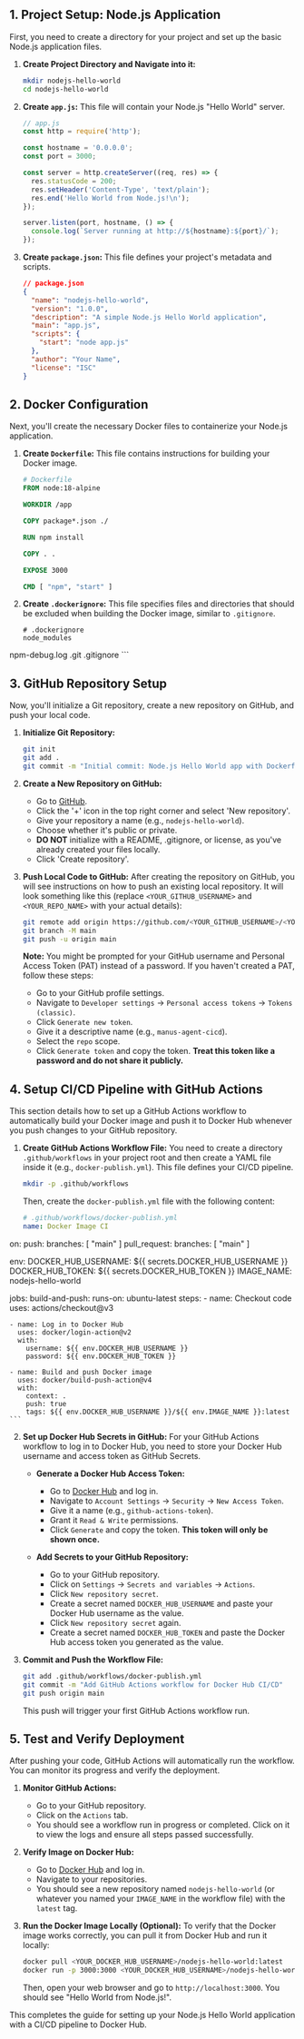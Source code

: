 ## 1. Project Setup: Node.js Application

First, you need to create a directory for your project and set up the basic Node.js application files.

1.  **Create Project Directory and Navigate into it:**

    ```bash
    mkdir nodejs-hello-world
    cd nodejs-hello-world
    ```

2.  **Create `app.js`:** This file will contain your Node.js "Hello World" server.

    ```javascript
    // app.js
    const http = require('http');

    const hostname = '0.0.0.0';
    const port = 3000;

    const server = http.createServer((req, res) => {
      res.statusCode = 200;
      res.setHeader('Content-Type', 'text/plain');
      res.end('Hello World from Node.js!\n');
    });

    server.listen(port, hostname, () => {
      console.log(`Server running at http://${hostname}:${port}/`);
    });
    ```

3.  **Create `package.json`:** This file defines your project's metadata and scripts.

    ```json
    // package.json
    {
      "name": "nodejs-hello-world",
      "version": "1.0.0",
      "description": "A simple Node.js Hello World application",
      "main": "app.js",
      "scripts": {
        "start": "node app.js"
      },
      "author": "Your Name",
      "license": "ISC"
    }
    ```

## 2. Docker Configuration

Next, you'll create the necessary Docker files to containerize your Node.js application.

1.  **Create `Dockerfile`:** This file contains instructions for building your Docker image.

    ```dockerfile
    # Dockerfile
    FROM node:18-alpine

    WORKDIR /app

    COPY package*.json ./

    RUN npm install

    COPY . .

    EXPOSE 3000

    CMD [ "npm", "start" ]
    ```

2.  **Create `.dockerignore`:** This file specifies files and directories that should be excluded when building the Docker image, similar to `.gitignore`.

    ```
    # .dockerignore
    node_modules
npm-debug.log
.git
.gitignore
    ```

## 3. GitHub Repository Setup

Now, you'll initialize a Git repository, create a new repository on GitHub, and push your local code.

1.  **Initialize Git Repository:**

    ```bash
    git init
    git add .
    git commit -m "Initial commit: Node.js Hello World app with Dockerfile"
    ```

2.  **Create a New Repository on GitHub:**
    *   Go to [GitHub](https://github.com/).
    *   Click the '+' icon in the top right corner and select 'New repository'.
    *   Give your repository a name (e.g., `nodejs-hello-world`).
    *   Choose whether it's public or private.
    *   **DO NOT** initialize with a README, .gitignore, or license, as you've already created your files locally.
    *   Click 'Create repository'.

3.  **Push Local Code to GitHub:**
    After creating the repository on GitHub, you will see instructions on how to push an existing local repository. It will look something like this (replace `<YOUR_GITHUB_USERNAME>` and `<YOUR_REPO_NAME>` with your actual details):

    ```bash
    git remote add origin https://github.com/<YOUR_GITHUB_USERNAME>/<YOUR_REPO_NAME>.git
    git branch -M main
    git push -u origin main
    ```

    **Note:** You might be prompted for your GitHub username and Personal Access Token (PAT) instead of a password. If you haven't created a PAT, follow these steps:
    *   Go to your GitHub profile settings.
    *   Navigate to `Developer settings` -> `Personal access tokens` -> `Tokens (classic)`.
    *   Click `Generate new token`.
    *   Give it a descriptive name (e.g., `manus-agent-cicd`).
    *   Select the `repo` scope.
    *   Click `Generate token` and copy the token. **Treat this token like a password and do not share it publicly.**

## 4. Setup CI/CD Pipeline with GitHub Actions

This section details how to set up a GitHub Actions workflow to automatically build your Docker image and push it to Docker Hub whenever you push changes to your GitHub repository.

1.  **Create GitHub Actions Workflow File:**
    You need to create a directory `.github/workflows` in your project root and then create a YAML file inside it (e.g., `docker-publish.yml`). This file defines your CI/CD pipeline.

    ```bash
    mkdir -p .github/workflows
    ```

    Then, create the `docker-publish.yml` file with the following content:

    ```yaml
    # .github/workflows/docker-publish.yml
    name: Docker Image CI

on:
  push:
    branches: [ "main" ]
  pull_request:
    branches: [ "main" ]

env:
  DOCKER_HUB_USERNAME: ${{ secrets.DOCKER_HUB_USERNAME }}
  DOCKER_HUB_TOKEN: ${{ secrets.DOCKER_HUB_TOKEN }}
  IMAGE_NAME: nodejs-hello-world

jobs:
  build-and-push:
    runs-on: ubuntu-latest
    steps:
    - name: Checkout code
      uses: actions/checkout@v3

    - name: Log in to Docker Hub
      uses: docker/login-action@v2
      with:
        username: ${{ env.DOCKER_HUB_USERNAME }}
        password: ${{ env.DOCKER_HUB_TOKEN }}

    - name: Build and push Docker image
      uses: docker/build-push-action@v4
      with:
        context: .
        push: true
        tags: ${{ env.DOCKER_HUB_USERNAME }}/${{ env.IMAGE_NAME }}:latest
    ```

2.  **Set up Docker Hub Secrets in GitHub:**
    For your GitHub Actions workflow to log in to Docker Hub, you need to store your Docker Hub username and access token as GitHub Secrets.

    *   **Generate a Docker Hub Access Token:**
        *   Go to [Docker Hub](https://hub.docker.com/) and log in.
        *   Navigate to `Account Settings` -> `Security` -> `New Access Token`.
        *   Give it a name (e.g., `github-actions-token`).
        *   Grant it `Read & Write` permissions.
        *   Click `Generate` and copy the token. **This token will only be shown once.**

    *   **Add Secrets to your GitHub Repository:**
        *   Go to your GitHub repository.
        *   Click on `Settings` -> `Secrets and variables` -> `Actions`.
        *   Click `New repository secret`.
        *   Create a secret named `DOCKER_HUB_USERNAME` and paste your Docker Hub username as the value.
        *   Click `New repository secret` again.
        *   Create a secret named `DOCKER_HUB_TOKEN` and paste the Docker Hub access token you generated as the value.

3.  **Commit and Push the Workflow File:**

    ```bash
    git add .github/workflows/docker-publish.yml
    git commit -m "Add GitHub Actions workflow for Docker Hub CI/CD"
    git push origin main
    ```
    This push will trigger your first GitHub Actions workflow run.

## 5. Test and Verify Deployment

After pushing your code, GitHub Actions will automatically run the workflow. You can monitor its progress and verify the deployment.

1.  **Monitor GitHub Actions:**
    *   Go to your GitHub repository.
    *   Click on the `Actions` tab.
    *   You should see a workflow run in progress or completed. Click on it to view the logs and ensure all steps passed successfully.

2.  **Verify Image on Docker Hub:**
    *   Go to [Docker Hub](https://hub.docker.com/) and log in.
    *   Navigate to your repositories.
    *   You should see a new repository named `nodejs-hello-world` (or whatever you named your `IMAGE_NAME` in the workflow file) with the `latest` tag.

3.  **Run the Docker Image Locally (Optional):**
    To verify that the Docker image works correctly, you can pull it from Docker Hub and run it locally:

    ```bash
    docker pull <YOUR_DOCKER_HUB_USERNAME>/nodejs-hello-world:latest
    docker run -p 3000:3000 <YOUR_DOCKER_HUB_USERNAME>/nodejs-hello-world:latest
    ```
    Then, open your web browser and go to `http://localhost:3000`. You should see "Hello World from Node.js!".

This completes the guide for setting up your Node.js Hello World application with a CI/CD pipeline to Docker Hub.



